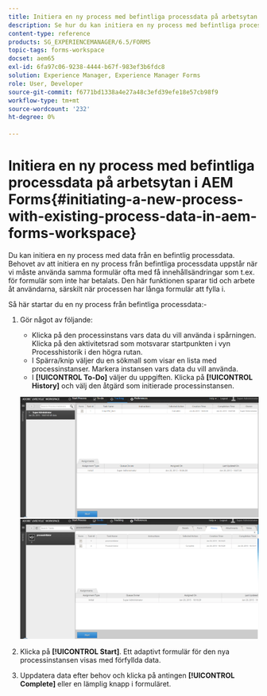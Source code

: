 ```yaml
---
title: Initiera en ny process med befintliga processdata på arbetsytan i AEM Forms
description: Se hur du kan initiera en ny process med befintliga processdata i AEM Forms arbetsyta.
content-type: reference
products: SG_EXPERIENCEMANAGER/6.5/FORMS
topic-tags: forms-workspace
docset: aem65
exl-id: 6fa97c06-9238-4444-b67f-983ef3b6fdc8
solution: Experience Manager, Experience Manager Forms
role: User, Developer
source-git-commit: f6771bd1338a4e27a48c3efd39efe18e57cb98f9
workflow-type: tm+mt
source-wordcount: '232'
ht-degree: 0%

---
```


# Initiera en ny process med befintliga processdata på arbetsytan i AEM Forms{#initiating-a-new-process-with-existing-process-data-in-aem-forms-workspace}

Du kan initiera en ny process med data från en befintlig processdata. Behovet av att initiera en ny process från befintliga processdata uppstår när vi måste använda samma formulär ofta med få innehållsändringar som t.ex. för formulär som inte har betalats. Den här funktionen sparar tid och arbete åt användarna, särskilt när processen har långa formulär att fylla i.

Så här startar du en ny process från befintliga processdata:-

1. Gör något av följande:

   * Klicka på den processinstans vars data du vill använda i spårningen. Klicka på den aktivitetsrad som motsvarar startpunkten i vyn Processhistorik i den högra rutan.
   * I Spärra/knip väljer du en sökmall som visar en lista med processinstanser. Markera instansen vars data du vill använda.
   * I **[!UICONTROL To-Do]** väljer du uppgiften. Klicka på **[!UICONTROL History]** och välj den åtgärd som initierade processinstansen.

   ![Välj uppgift](assets/start3_new.png) ![Välj uppgift](assets/start1_new.png)

1. Klicka på **[!UICONTROL Start]**. Ett adaptivt formulär för den nya processinstansen visas med förfyllda data.

1. Uppdatera data efter behov och klicka på antingen **[!UICONTROL Complete]** eller en lämplig knapp i formuläret.
